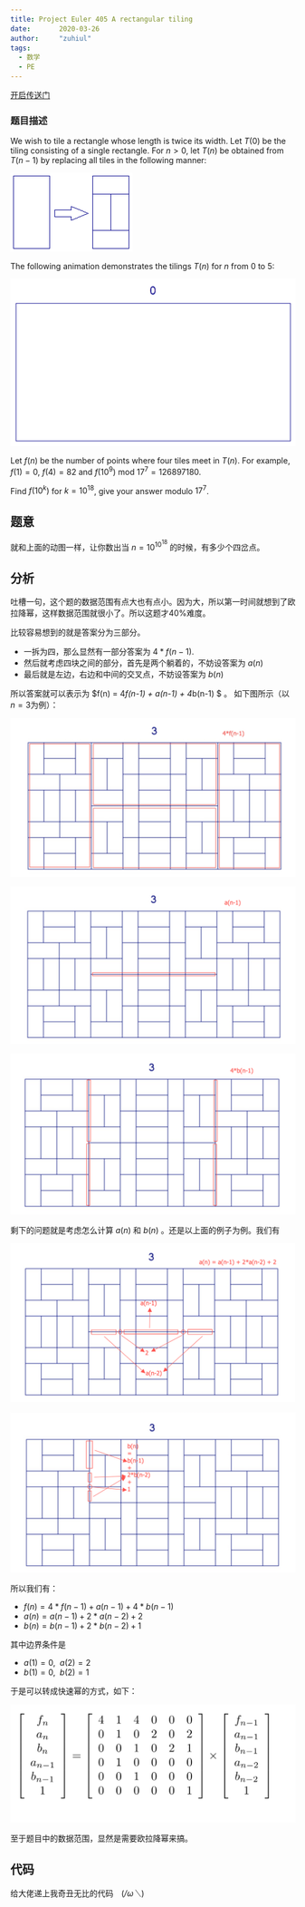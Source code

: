 ```yaml
---
title: Project Euler 405 A rectangular tiling
date:       2020-03-26
author:     "zuhiul"
tags:
  - 数学
  - PE
---
```



[开启传送门](https://projecteuler.net/problem=405)

### 题目描述
<!-- more -->

We wish to tile a rectangle whose length is twice its width.
Let $T(0)$ be the tiling consisting of a single rectangle.
For $n > 0$, let $T(n)$ be obtained from $T(n-1)$ by replacing all tiles in the following manner:

![](./PE405_1.png)

The following animation demonstrates the tilings $T(n)$ for $n$ from $0$ to $5$:

![](./PE405_2.gif)

Let $f(n)$ be the number of points where four tiles meet in $T(n)$.
For example, $f(1) = 0$, $f(4) = 82$ and $f(10^9)$ mod $17^7 = 126897180$.

Find $f(10^k)$ for $k = 10^{18}$, give your answer modulo $17^7$.

## 题意

就和上面的动图一样，让你数出当 $n = 10^{10^{18}}$ 的时候，有多少个四岔点。

## 分析

吐槽一句，这个题的数据范围有点大也有点小。因为大，所以第一时间就想到了欧拉降幂，这样数据范围就很小了。所以这题才40%难度。

比较容易想到的就是答案分为三部分。

- 一拆为四，那么显然有一部分答案为 $4*f(n-1)$.
- 然后就考虑四块之间的部分，首先是两个躺着的，不妨设答案为 $a(n)$
- 最后就是左边，右边和中间的交叉点，不妨设答案为 $b(n)$

所以答案就可以表示为 $f(n) = 4*f(n-1) + a(n-1) + 4*b(n-1) $  。 如下图所示（以$n=3$为例）：

![](./PE405_3.png)

![](./PE405_4.png)

![](./PE405_5.png)

剩下的问题就是考虑怎么计算 $a(n)$ 和 $b(n)$ 。还是以上面的例子为例。我们有

![](./PE405_6.png)

![](./PE405_7.png)

所以我们有：

- $f(n) = 4*f(n-1) + a(n-1) + 4*b(n-1)$
- $a(n) = a(n-1) + 2*a(n-2) + 2$
- $b(n) = b(n-1) + 2*b(n-2) + 1$

其中边界条件是

- $a(1) = 0,\ \ a(2) = 2$
- $b(1) = 0,\ \ b(2) = 1$

于是可以转成快速幂的方式，如下：

![](./PE405_8.png)

至于题目中的数据范围，显然是需要欧拉降幂来搞。

## 代码

给大佬递上我奇丑无比的代码　(*/ω＼*)

```cpp

```


